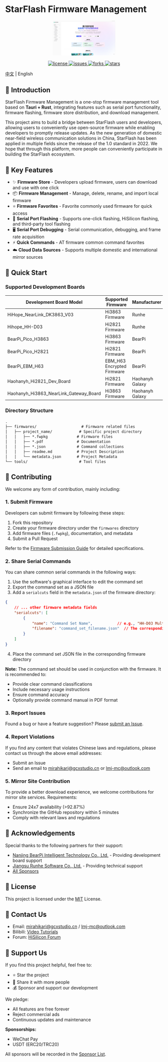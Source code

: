 # StarFlash Firmware Management

<p align="center">
    <img src="https://raw.githubusercontent.com/MiraHikari/nearlink-firmwares/main/docs/1.png" alt="StarFlash Firmware Management" width="200"/>
</p>

<p align="center">
  <a href="https://github.com/MiraHikari/nearlink-firmwares/blob/main/LICENSE">
    <img src="https://img.shields.io/github/license/MiraHikari/nearlink-firmwares" alt="license"/>
  </a>
  <a href="https://github.com/MiraHikari/nearlink-firmwares/issues">
    <img src="https://img.shields.io/github/issues/MiraHikari/nearlink-firmwares" alt="issues"/>
  </a>
  <a href="https://github.com/MiraHikari/nearlink-firmwares/network/members">
    <img src="https://img.shields.io/github/forks/MiraHikari/nearlink-firmwares" alt="forks"/>
  </a>
  <a href="https://github.com/MiraHikari/nearlink-firmwares/stargazers">
    <img src="https://img.shields.io/github/stars/MiraHikari/nearlink-firmwares" alt="stars"/>
  </a>
</p>

[中文](./README.md) | English

## 📖 Introduction

StarFlash Firmware Management is a one-stop firmware management tool based on **Tauri + Rust**, integrating features such as serial port functionality, firmware flashing, firmware store distribution, and download management.

This project aims to build a bridge between StarFlash users and developers, allowing users to conveniently use open-source firmware while enabling developers to promptly release updates. As the new generation of domestic near-field wireless communication solutions in China, StarFlash has been applied in multiple fields since the release of the 1.0 standard in 2022. We hope that through this platform, more people can conveniently participate in building the StarFlash ecosystem.

## 🎯 Key Features

- ✨ **Firmware Store** - Developers upload firmware, users can download and use with one click
- 📦 **Firmware Management** - Manage, delete, rename, and import local firmware
- ⭐ **Firmware Favorites** - Favorite commonly used firmware for quick access
- 🔧 **Serial Port Flashing** - Supports one-click flashing, HiSilicon flashing, and third-party tool flashing
- 🖥️ **Serial Port Debugging** - Serial communication, debugging, and frame rate acquisition
- ⚡ **Quick Commands** - AT firmware common command favorites
- ☁️ **Cloud Data Sources** - Supports multiple domestic and international mirror sources

## 🚀 Quick Start

### Supported Development Boards

| Development Board Model | Supported Firmware | Manufacturer |
|-------------------------|--------------------|--------------|
| HiHope_NearLink_DK3863_V03 | Hi3863 Firmware | Runhe |
| Hihope_HH-D03 | Hi2821 Firmware | Runhe |
| BearPi_Pico_H3863 | Hi3863 Firmware | BearPi |
| BearPi_Pico_H2821 | Hi2821 Firmware | BearPi |
| BearPi_EBM_H63 | EBM_H63 Encrypted Firmware | BearPi |
| Haohanyh_Hi2821_Dev_Board | Hi2821 Firmware | Haohanyh Galaxy |
| Haohanyh_Hi3863_NearLink_Gateway_Board | Hi3863 Firmware | Haohanyh Galaxy |

### Directory Structure

```
.
├── firmwares/                    # Firmware related files
│   ├── project_name/            # Specific project directory
│   │   ├── *.fwpkg             # Firmware files
│   │   ├── *.pdf               # Documentation
│   │   ├── *.json              # Command collections
│   │   ├── readme.md           # Project Description
│   │   └── metadata.json       # Project Metadata
└── tools/                       # Tool files
```

## 🤝 Contributing

We welcome any form of contribution, mainly including:

### 1. Submit Firmware

Developers can submit firmware by following these steps:

1. Fork this repository
2. Create your firmware directory under the `firmwares` directory
3. Add firmware files (`.fwpkg`), documentation, and metadata
4. Submit a Pull Request

Refer to the [Firmware Submission Guide](docs/firmware-contribution.md#Firmware%20Submission%20Guide) for detailed specifications.

### 2. Share Serial Commands

You can share common serial commands in the following ways:

1. Use the software's graphical interface to edit the command set
2. Export the command set as a JSON file
3. Add a `serialcuts` field in the `metadata.json` of the firmware directory:

```json
{
    // ... other firmware metadata fields
    "serialcuts": [
        {
            "name": "Command Set Name",           // e.g., "HH-D03 Multiple Command Set Professional Edition"
            "filename": "command_set_filename.json"  // The corresponding JSON file in the firmware directory
        }
    ]
}
```

4. Place the command set JSON file in the corresponding firmware directory

**Note:** The command set should be used in conjunction with the firmware. It is recommended to:
- Provide clear command classifications
- Include necessary usage instructions
- Ensure command accuracy
- Optionally provide command manual in PDF format

### 3. Report Issues

Found a bug or have a feature suggestion? Please [submit an Issue](https://github.com/MiraHikari/nearlink-firmwares/issues/new).

### 4. Report Violations

If you find any content that violates Chinese laws and regulations, please contact us through the above email addresses:
- Submit an Issue
- Send an email to mirahikari@gcxstudio.cn or lmj-mc@outlook.com

### 5. Mirror Site Contribution

To provide a better download experience, we welcome contributions for mirror site services. Requirements:
- Ensure 24x7 availability (>92.87%)
- Synchronize the GitHub repository within 5 minutes
- Comply with relevant laws and regulations

## 💝 Acknowledgements

Special thanks to the following partners for their support:

- [Nanjing BearPi Intelligent Technology Co., Ltd.](https://bearpi.cn/) - Providing development board support
- [Jiangsu Runhe Software Co., Ltd.](https://www.hoperun.com/) - Providing technical support
- [All Sponsors](docs/sponsors.md)

## 📄 License

This project is licensed under the [MIT](LICENSE) License.

## 📮 Contact Us

- Email: mirahikari@gcxstudio.cn / lmj-mc@outlook.com
- Bilibili: [Video Tutorials](https://www.bilibili.com/video/BV1YmmxYXEd3)
- Forum: [HiSilicon Forum](https://developers.hisilicon.com/postDetail?tid=0206166650494929002)

## 🌟 Support Us

If you find this project helpful, feel free to:

- ⭐ Star the project
- 🔄 Share it with more people
- 💰 Sponsor and support our development

We pledge:
- All features are free forever
- Reject commercial ads
- Continuous updates and maintenance

**Sponsorships:**
- WeChat Pay
- USDT (ERC20/TRC20)

All sponsors will be recorded in the [Sponsor List](docs/sponsors.md).

